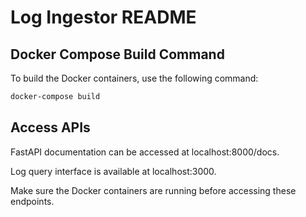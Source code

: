 # Log Ingestor README

## Docker Compose Build Command

To build the Docker containers, use the following command:

```bash
docker-compose build
```

## Access APIs


FastAPI documentation can be accessed at localhost:8000/docs.

Log query interface is available at localhost:3000.

Make sure the Docker containers are running before accessing these endpoints.


